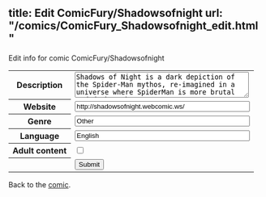 title: Edit ComicFury/Shadowsofnight
url: "/comics/ComicFury_Shadowsofnight_edit.html"
---
Edit info for comic ComicFury/Shadowsofnight

<form name="comic" action="http://gaepostmail.appspot.com/comic/" method="post">
<table class="comicinfo">
<tr>
<th>Description</th><td><textarea name="description" cols="40" rows="3">Shadows of Night is a dark depiction of the Spider-Man mythos, re-imagined in a universe where SpiderMan is more brutal and darker than ever.</textarea></td>
</tr>
<tr>
<th>Website</th><td><input type="text" name="url" value="http://shadowsofnight.webcomic.ws/" size="40"/></td>
</tr>
<tr>
<th>Genre</th><td><input type="text" name="genre" value="Other" size="40"/></td>
</tr>
<tr>
<th>Language</th><td><input type="text" name="language" value="English" size="40"/></td>
</tr>
<tr>
<th>Adult content</th><td><input type="checkbox" name="adult" value="adult" /></td>
</tr>
<tr>
<th></th><td>
<input type="hidden" name="comic" value="ComicFury_Shadowsofnight" />
<input type="submit" name="submit" value="Submit" />
</td>
</tr>
</table>
</form>

Back to the [comic](ComicFury_Shadowsofnight.html).
